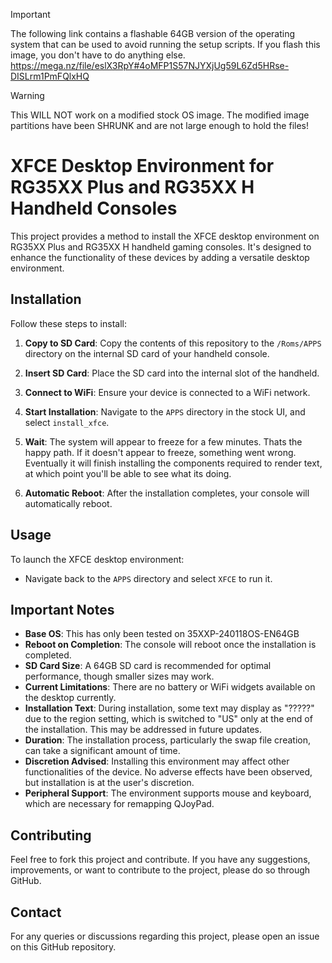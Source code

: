 > [!IMPORTANT]
> The following link contains a flashable 64GB version of the operating system that can be used to avoid running the setup scripts. If you flash this image, you don't have to do anything else.
> https://mega.nz/file/eslX3RpY#4oMFP1S57NJYXjUg59L6Zd5HRse-DISLrm1PmFQlxHQ  

> [!WARNING]  
> This WILL NOT work on a modified stock OS image. The modified image partitions have been SHRUNK and are not large enough to hold the files!

# XFCE Desktop Environment for RG35XX Plus and RG35XX H Handheld Consoles

This project provides a method to install the XFCE desktop environment on RG35XX Plus and RG35XX H handheld gaming consoles. It's designed to enhance the functionality of these devices by adding a versatile desktop environment.

## Installation


Follow these steps to install:

1. **Copy to SD Card**: Copy the contents of this repository to the `/Roms/APPS` directory on the internal SD card of your handheld console.
   
2. **Insert SD Card**: Place the SD card into the internal slot of the handheld.

3. **Connect to WiFi**: Ensure your device is connected to a WiFi network.

4. **Start Installation**: Navigate to the `APPS` directory in the stock UI, and select `install_xfce`.

5. **Wait**: The system will appear to freeze for a few minutes. Thats the happy path. If it doesn't appear to freeze, something went wrong. Eventually it will finish installing the components required to render text, at which point you'll be able to see what its doing.

6. **Automatic Reboot**: After the installation completes, your console will automatically reboot.

## Usage

To launch the XFCE desktop environment:

- Navigate back to the `APPS` directory and select `XFCE` to run it.

## Important Notes

- **Base OS**: This has only been tested on 35XXP-240118OS-EN64GB
- **Reboot on Completion**: The console will reboot once the installation is completed.
- **SD Card Size**: A 64GB SD card is recommended for optimal performance, though smaller sizes may work.
- **Current Limitations**: There are no battery or WiFi widgets available on the desktop currently.
- **Installation Text**: During installation, some text may display as "?????" due to the region setting, which is switched to "US" only at the end of the installation. This may be addressed in future updates.
- **Duration**: The installation process, particularly the swap file creation, can take a significant amount of time.
- **Discretion Advised**: Installing this environment may affect other functionalities of the device. No adverse effects have been observed, but installation is at the user's discretion.
- **Peripheral Support**: The environment supports mouse and keyboard, which are necessary for remapping QJoyPad.

## Contributing

Feel free to fork this project and contribute. If you have any suggestions, improvements, or want to contribute to the project, please do so through GitHub.

## Contact

For any queries or discussions regarding this project, please open an issue on this GitHub repository.
